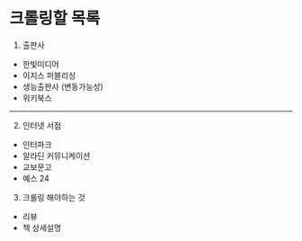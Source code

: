 # 크롤링할 목록 

1. 출판사 
- 한빛미디어
- 이지스 퍼블리싱
- 생능출판사 (변동가능성)
- 위키북스


-----------------------


2. 인터넷 서점
- 인터파크
- 알라딘 커뮤니케이션
- 교보문고
- 예스 24 



3. 크롤링 해야하는 것 
- 리뷰
- 책 상세설명
